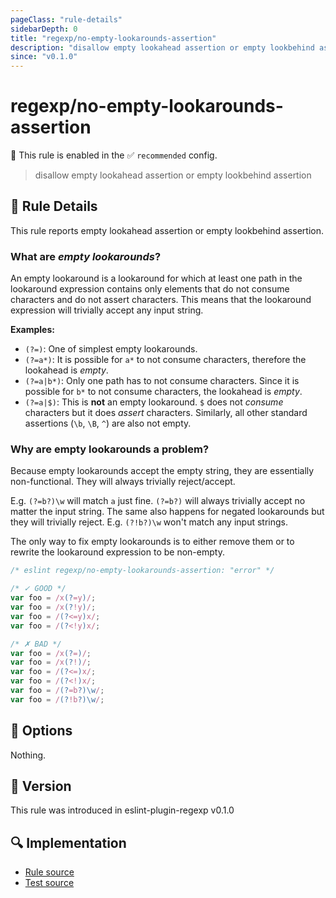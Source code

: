 ```yaml
---
pageClass: "rule-details"
sidebarDepth: 0
title: "regexp/no-empty-lookarounds-assertion"
description: "disallow empty lookahead assertion or empty lookbehind assertion"
since: "v0.1.0"
---
```

# regexp/no-empty-lookarounds-assertion

💼 This rule is enabled in the ✅ `recommended` config.

<!-- end auto-generated rule header -->

> disallow empty lookahead assertion or empty lookbehind assertion

## :book: Rule Details

This rule reports empty lookahead assertion or empty lookbehind assertion.

### What are _empty lookarounds_?

An empty lookaround is a lookaround for which at least one path in the lookaround expression contains only elements that do not consume characters and do not assert characters. This means that the lookaround expression will trivially accept any input string.

**Examples:**

- `(?=)`: One of simplest empty lookarounds.
- `(?=a*)`: It is possible for `a*` to not consume characters, therefore the lookahead is _empty_.
- `(?=a|b*)`: Only one path has to not consume characters. Since it is possible for `b*` to not consume characters, the lookahead is _empty_.
- `(?=a|$)`: This is **not** an empty lookaround. `$` does not _consume_ characters but it does _assert_ characters. Similarly, all other standard assertions (`\b`, `\B`, `^`) are also not empty.

### Why are empty lookarounds a problem?

Because empty lookarounds accept the empty string, they are essentially non-functional. They will always trivially reject/accept.

E.g. `(?=b?)\w` will match `a` just fine. `(?=b?)` will always trivially accept no matter the input string. The same also happens for negated lookarounds but they will trivially reject. E.g. `(?!b?)\w` won't match any input strings.

The only way to fix empty lookarounds is to either remove them or to rewrite the lookaround expression to be non-empty.

<eslint-code-block>

```js
/* eslint regexp/no-empty-lookarounds-assertion: "error" */

/* ✓ GOOD */
var foo = /x(?=y)/;
var foo = /x(?!y)/;
var foo = /(?<=y)x/;
var foo = /(?<!y)x/;

/* ✗ BAD */
var foo = /x(?=)/;
var foo = /x(?!)/;
var foo = /(?<=)x/;
var foo = /(?<!)x/;
var foo = /(?=b?)\w/;
var foo = /(?!b?)\w/;
```

</eslint-code-block>

## :wrench: Options

Nothing.

## :rocket: Version

This rule was introduced in eslint-plugin-regexp v0.1.0

## :mag: Implementation

- [Rule source](https://github.com/ota-meshi/eslint-plugin-regexp/blob/master/lib/rules/no-empty-lookarounds-assertion.ts)
- [Test source](https://github.com/ota-meshi/eslint-plugin-regexp/blob/master/tests/lib/rules/no-empty-lookarounds-assertion.ts)

